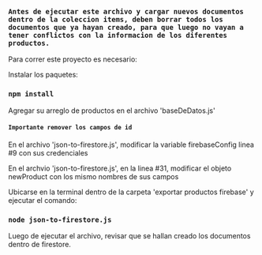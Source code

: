### `Antes de ejecutar este archivo y cargar nuevos documentos dentro de la coleccion items, deben borrar todos los documentos que ya hayan creado, para que luego no vayan a tener conflictos con la informacion de los diferentes productos.`

Para correr este proyecto es necesario:

Instalar los paquetes:
### `npm install`

Agregar su arreglo de productos en el archivo 'baseDeDatos.js'
#### `Importante remover los campos de id`

En el archivo 'json-to-firestore.js', modificar la variable firebaseConfig linea #9 con sus credenciales

En el archvio 'json-to-firestore.js', en la linea #31, modificar el objeto newProduct con los mismo nombres de sus campos

Ubicarse en la terminal dentro de la carpeta 'exportar productos firebase' y ejecutar el comando:

### `node json-to-firestore.js`

Luego de ejecutar el archivo, revisar que se hallan creado los documentos dentro de firestore.
